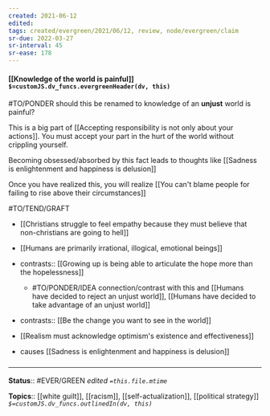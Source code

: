 ```yaml
---
created: 2021-06-12
edited: 
tags: created/evergreen/2021/06/12, review, node/evergreen/claim
sr-due: 2022-03-27
sr-interval: 45
sr-ease: 178
---
```


#### [[Knowledge of the world is painful]] `$=customJS.dv_funcs.evergreenHeader(dv, this)`

#TO/PONDER should this be renamed to knowledge of an **unjust** world is painful?

This is a big part of [[Accepting responsibility is not only about your actions]]. You must accept your part in the hurt of the world without crippling yourself.

Becoming obsessed/absorbed by this fact leads to thoughts like [[Sadness is enlightenment and happiness is delusion]]

Once you have realized this, you will realize [[You can't blame people for failing to rise above their circumstances]]

#TO/TEND/GRAFT 
- [[Christians struggle to feel empathy because they must believe that non-christians are going to hell]]
- [[Humans are primarily irrational, illogical, emotional beings]]
- contrasts:: [[Growing up is being able to articulate the hope more than the hopelessness]]
	- #TO/PONDER/IDEA connection/contrast with this and [[Humans have decided to reject an unjust world]], [[Humans have decided to take advantage of an unjust world]]
- contrasts:: [[Be the change you want to see in the world]]
- [[Realism must acknowledge optimism's existence and effectiveness]]

- causes [[Sadness is enlightenment and happiness is delusion]]
### <hr class="footnote"/>

**Status**:: #EVER/GREEN 
*edited `=this.file.mtime`*

**Topics**:: [[white guilt]], [[racism]], [[self-actualization]], [[political strategy]]
*`$=customJS.dv_funcs.outlinedIn(dv, this)`*
